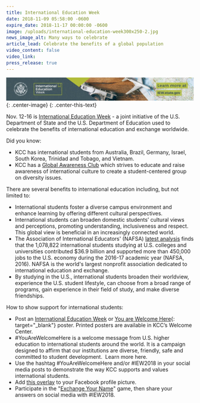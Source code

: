 ```yaml
---
title: International Education Week
date: 2018-11-09 05:58:00 -0600
expire_date: 2018-11-17 00:00:00 -0600
image: /uploads/international-education-week300x250-2.jpg
news_image_alt: Many ways to celebrate
article_lead: Celebrate the benefits of a global population
video_content: false
video_link:
press_release: true
---
```


![](/uploads/international-education-week728x90.jpg){: .center-image}
{: .center-this-text}

Nov. 12-16 is [International Education Week](https://iew.state.gov/) - a joint initiative of the U.S. Department of State and the U.S. Department of Education used to celebrate the benefits of international education and exchange worldwide.

Did you know:

* KCC has international students from Australia, Brazil, Germany, Israel, South Korea, Trinidad and Tobago, and Vietnam.
* KCC has a [Global Awareness Club](http://www.kcc.edu/students/studentlife/clubs/Pages/global-awareness-club.aspx) which strives to educate and raise awareness of international culture to create a student-centered group on diversity issues.

There are several benefits to international education including, but not limited to:

* International students foster a diverse campus environment and enhance learning by offering different cultural perspectives.
* International students can broaden domestic students’ cultural views and perceptions, promoting understanding, inclusiveness and respect. This global view is beneficial in an increasingly connected world.
* The Association of International Educators' (NAFSA) [latest analysis](http://www.nafsa.org/_/File/_/infographic_econ_value_2017.pdf) finds that the 1,078,822 international students studying at U.S. colleges and universities contributed $36.9 billion and supported more than 450,000 jobs to the U.S. economy during the 2016-17 academic year (NAFSA, 2016). NAFSA is the world's largest nonprofit association dedicated to international education and exchange.
* By studying in the U.S., international students broaden their worldview, experience the U.S. student lifestyle, can choose from a broad range of programs, gain experience in their field of study, and make diverse friendships.

How to show support for international students:

* Post an [International Education Week](http://www.kcc.edu/admissions/Documents/International%20Education%20Week%202018/IEW_GeneralPoster_Design%202.pdf) or [You are Welcome Here](http://www.kcc.edu/admissions/Documents/International%20Education%20Week%202018/YouAreWelcomeHere_Poster1.pdf){: target="_blank"} poster. Printed posters are available in KCC’s Welcome Center.
* #YouAreWelcomeHere is a welcome message from U.S. higher education to international students around the world. It is a campaign designed to affirm that our institutions are diverse, friendly, safe and committed to student development.  Learn more here.
* Use the hashtag #YouAreWelcomeHere and/or #IEW2018 in your social media posts to demonstrate the way KCC supports and values international students.
* Add [this overlay](https://profile.actionsprout.com/o/C8C7C7) to your Facebook profile picture.   
* Participate in the "[Exchange Your Name](https://iew.state.gov/exchange-your-name/?utm_source=instagram&amp;utm_medium=game&amp;utm_campaign=exchange_your_name)" game, then share your answers on social media with #IEW2018.
